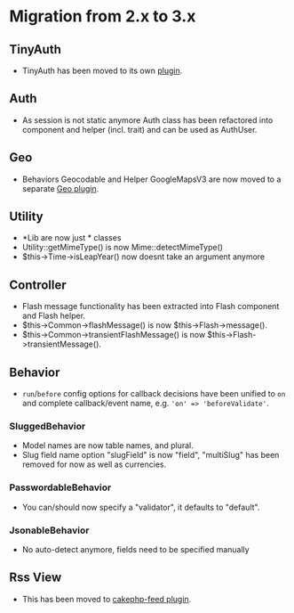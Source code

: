 # Migration from 2.x to 3.x

## TinyAuth
- TinyAuth has been moved to its own [plugin](https://github.com/dereuromark/cakephp-tinyauth).

## Auth
- As session is not static anymore Auth class has been refactored into component and helper (incl. trait) and can be used as AuthUser.

## Geo
- Behaviors Geocodable and Helper GoogleMapsV3 are now moved to a separate [Geo plugin](https://github.com/dereuromark/cakephp-geo).

## Utility
- *Lib are now just * classes
- Utility::getMimeType() is now Mime::detectMimeType()
- $this->Time->isLeapYear() now doesnt take an argument anymore

## Controller
- Flash message functionality has been extracted into Flash component and Flash helper.
- $this->Common->flashMessage() is now $this->Flash->message().
- $this->Common->transientFlashMessage() is now $this->Flash->transientMessage().

## Behavior
- `run`/`before` config options for callback decisions have been unified to `on` and complete callback/event name, e.g. `'on' => 'beforeValidate'`.

### SluggedBehavior
- Model names are now table names, and plural.
- Slug field name option "slugField" is now "field", "multiSlug" has been removed for now as well as currencies.

### PasswordableBehavior
- You can/should now specify a "validator", it defaults to "default".

### JsonableBehavior
- No auto-detect anymore, fields need to be specified manually

## Rss View
- This has been moved to [cakephp-feed plugin](https://github.com/dereuromark/cakephp-feed).
